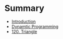 # Summary

* [Introduction](README.md)
* [Dynamtic Programming](chapter1.md)
* [120. Triangle](triangle.md)

